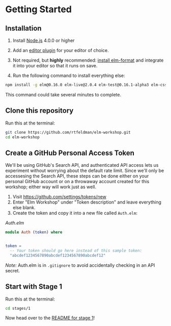 Getting Started
===============

## Installation

1. Install [Node.js](http://nodejs.org) 4.0.0 or higher

2. Add an [editor plugin](http://elm-lang.org/install#syntax-highlighting) for your editor of choice.

3. Not required, but **highly** recommended: [install elm-format](https://github.com/avh4/elm-format#installation-) and integrate it into your editor so that it runs on save.

4. Run the following command to install everything else:

```bash
npm install -g elm@0.16.0 elm-live@2.0.4 elm-test@0.16.1-alpha3 elm-css@0.4.0
```

This command could take several minutes to complete.

## Clone this repository

Run this at the terminal:

```bash
git clone https://github.com/rtfeldman/elm-workshop.git
cd elm-workshop
```

## Create a GitHub Personal Access Token

We'll be using GitHub's Search API, and authenticated API access lets us experiment without worrying about the default rate limit. Since we'll only be accessesing
the Search API, these steps can be done either on your personal GitHub account or on a throwaway account created for this workshop; either way will work just as well.

1. Visit https://github.com/settings/tokens/new
2. Enter "Elm Workshop" under "Token description" and leave everything else blank.
3. Create the token and copy it into a new file called `Auth.elm`:

*Auth.elm*

```elm
module Auth (token) where


token =
  -- Your token should go here instead of this sample token:
  "abcdef1234567890abcdef1234567890abcdef12"
```

*Note:* Auth.elm is in `.gitignore` to avoid accidentally checking in an API
secret.

## Start with Stage 1

Run this at the terminal:

```bash
cd stages/1
```

Now head over to the [README for stage 1](https://github.com/rtfeldman/elm-workshop/tree/master/stages/1)!
